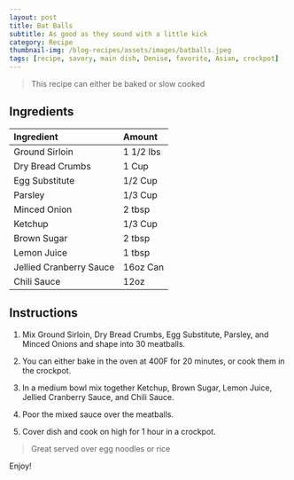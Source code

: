 ```yaml
---
layout: post
title: Bat Balls
subtitle: As good as they sound with a little kick
category: Recipe
thumbnail-img: /blog-recipes/assets/images/batballs.jpeg
tags: [recipe, savory, main dish, Denise, favorite, Asian, crockpot]
---
```


> This recipe can either be baked or slow cooked

## Ingredients

| Ingredient | Amount|
| :------ |:--- |
| Ground Sirloin | 1 1/2 lbs |
| Dry Bread Crumbs | 1 Cup | 
| Egg Substitute | 1/2 Cup |
| Parsley | 1/3 Cup |
| Minced Onion | 2 tbsp |
| Ketchup | 1/3 Cup |
| Brown Sugar | 2 tbsp |
| Lemon Juice | 1 tbsp |
| Jellied Cranberry Sauce | 16oz Can |
| Chili Sauce | 12oz |

## Instructions

1. Mix Ground Sirloin, Dry Bread Crumbs, Egg Substitute, Parsley, and Minced Onions and shape into 30 meatballs.

2. You can either bake in the oven at 400F for 20 minutes, or cook them in the crockpot.

3. In a medium bowl mix together Ketchup, Brown Sugar, Lemon Juice, Jellied Cranberry Sauce, and Chili Sauce.

4. Poor the mixed sauce over the meatballs.

5. Cover dish and cook on high for 1 hour in a crockpot.

> Great served over egg noodles or rice

Enjoy!